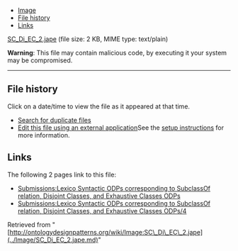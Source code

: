 * [Image](../Image/SC_Di_EC_2.jape.md#file)
* [File history](../Image/SC_Di_EC_2.jape.md#filehistory)
* [Links](../Image/SC_Di_EC_2.jape.md#filelinks)


[SC\_Di\_EC\_2.jape](../images/e/ec/SC_Di_EC_2.jape "SC Di EC 2.jape")‎
 (file size: 2 KB, MIME type: text/plain)




__Warning__: This file may contain malicious code, by executing it your system may be compromised.

---



## File history

Click on a date/time to view the file as it appeared at that time.



  
* [Search for duplicate files](http://ontologydesignpatterns.org/wiki/Special:FileDuplicateSearch/SC_Di_EC_2.jape "Special:FileDuplicateSearch/SC Di EC 2.jape")
* [Edit this file using an external application](http://ontologydesignpatterns.org/wiki/index.php?title=Image:SC_Di_EC_2.jape&action=edit&externaledit=true&mode=file "Image:SC Di EC 2.jape")See the [setup instructions](http://www.mediawiki.org/wiki/Manual:External_editors "http://www.mediawiki.org/wiki/Manual:External_editors") for more information.

## Links



The following 2 pages link to this file:


* [Submissions:Lexico Syntactic ODPs corresponding to SubclassOf relation, Disjoint Classes, and Exhaustive Classes ODPs](../Submissions/Lexico_Syntactic_ODPs_corresponding_to_SubclassOf_relation,_Disjoint_Classes,_and_Exhaustive_Classes_ODPs.md "Submissions:Lexico Syntactic ODPs corresponding to SubclassOf relation, Disjoint Classes, and Exhaustive Classes ODPs")
* [Submissions:Lexico Syntactic ODPs corresponding to SubclassOf relation, Disjoint Classes, and Exhaustive Classes ODPs/4](../Submissions/Lexico_Syntactic_ODPs_corresponding_to_SubclassOf_relation,_Disjoint_Classes,_and_Exhaustive_Classes_ODPs/4.md "Submissions:Lexico Syntactic ODPs corresponding to SubclassOf relation, Disjoint Classes, and Exhaustive Classes ODPs/4")


Retrieved from "[http://ontologydesignpatterns.org/wiki/Image:SC\_Di\_EC\_2.jape](../Image/SC_Di_EC_2.jape.md)"